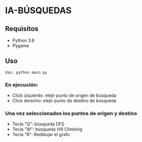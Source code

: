 # IA-BÚSQUEDAS
## Requisitos
- Python 3.6
- Pygame
## Uso
```
Uso: python main.py
```
### En ejecución:
- Click izquierdo: elejir punto de origen de búsqueda
- Click derecho: elejir punto de destino de búsqueda
### Una vez seleccionados los puntos de origen y destino
- Tecla "Q": búsqueda DFS
- Tecla "W": búsqueda Hill Climbing
- Tecla "R": Redibujar el grafo
